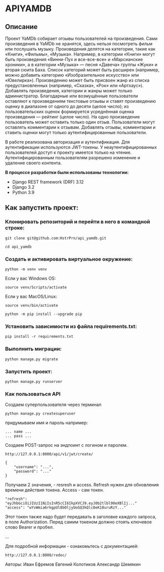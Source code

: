# APIYAMDB
## Описание
Проект YaMDb собирает отзывы пользователей на произведения. Сами произведения в YaMDb не хранятся, здесь нельзя посмотреть фильм или послушать музыку.
Произведения делятся на категории, такие как «Книги», «Фильмы», «Музыка». Например, в категории «Книги» могут быть произведения «Винни-Пух и все-все-все» и «Марсианские хроники», а в категории «Музыка» — песня «Давеча» группы «Жуки» и вторая сюита Баха. Список категорий может быть расширен (например, можно добавить категорию «Изобразительное искусство» или «Ювелирка»). 
Произведению может быть присвоен жанр из списка предустановленных (например, «Сказка», «Рок» или «Артхаус»). 
Добавлять произведения, категории и жанры может только администратор.
Благодарные или возмущённые пользователи оставляют к произведениям текстовые отзывы и ставят произведению оценку в диапазоне от одного до десяти (целое число); из пользовательских оценок формируется усреднённая оценка произведения — рейтинг (целое число). На одно произведение пользователь может оставить только один отзыв.
Пользователи могут оставлять комментарии к отзывам.
Добавлять отзывы, комментарии и ставить оценки могут только аутентифицированные пользователи.

В работе реализована авторизация и аутентификация. Для аутентификации используются JWT-токены. У неаутентифицированных пользователей доступ к проекту имеется только на чтение. Аутентифицированным пользователям разрешено изменение и удаление своего контента.

**В процессе разработки были использованы технологии:**
- Django REST framework (DRF) 3.12
- Django 3.2
- Python 3.9


## Как запустить проект:

### Клонировать репозиторий и перейти в него в командной строке:

```
git clone git@github.com:HstrPrn/api_yamdb.git
```

```
cd api_yamdb
```

### Cоздать и активировать виртуальное окружение:

```
python -m venv venv
```
Если у вас Windows OS:
```
source venv/Scripts/activate
```
Если у вас MacOS/Linux:
```
source venv/bin/activate
```

```
python -m pip install --upgrade pip
```

### Установить зависимости из файла requirements.txt:

```
pip install -r requirements.txt
```

### Выполнить миграции:

```
python manage.py migrate
```

### Запустить проект:

```
python manage.py runserver
```

### Как пользоваться API

Создаем суперпользователя через терминал
```
python manage.py createsuperuser
```
придумываем имя и пароль
например:
```
... name ...
... pass ...
```
Создаем POST-запрос на эндпоинт с логином и паролем.
```
http://127.0.0.1:8000/api/v1/jwt/create/
```
```
{
    "username": "...",
    "password": "..."
}
```
Получаем 2 значения, - resresh и access. Refresh нужен для обновления времени действия токена. Access - сам токен.
```
"refresh": "eyJhbGciOiJIUzI1NiIsInR5cCI6IkpXVCJ9.eyJ0b2tlbl90eXBlIj..."
"access": "wYvWmia6rkgpUl8bOljyUoGQ3kQlc8eK18uruRzY..."
```
Этот токен также надо будет передавать в заголовке каждого запроса, в поле Authorization. Перед самим токеном должно стоять ключевое слово Bearer и пробел.

...

Для подробной информации - ознакомьтесь с документацией:
```
http://127.0.0.1:8000/redoc/
```

Авторы: Иван Ефремов
        Евгений Колотиков
        Александр Шемякин